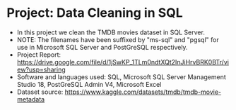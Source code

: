 # Project: Data Cleaning in SQL

- In this project we clean the TMDB movies dataset in SQL Server.
- NOTE: The filenames have been suffixed by "ms-sql" and "pgsql" for use in Microsoft SQL Server and PostGreSQL respectively.
- Project Report: https://drive.google.com/file/d/1jSwKP_1TLm0ndtXQt2InJiHrvBRK0BTr/view?usp=sharing
- Software and languages used:
SQL, Microsoft SQL Server Management Studio 18, PostGreSQL Admin V4, Microsoft Excel
- Dataset source: https://www.kaggle.com/datasets/tmdb/tmdb-movie-metadata
